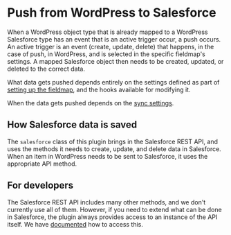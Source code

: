 # Push from WordPress to Salesforce

When a WordPress object type that is already mapped to a WordPress Salesforce type has an event that is an active trigger occur, a push occurs. An active trigger is an event (create, update, delete) that happens, in the case of push, in WordPress, and is selected in the specific fieldmap's settings. A mapped Salesforce object then needs to be created, updated, or deleted to the correct data.

What data gets pushed depends entirely on the settings defined as part of [setting up the fieldmap](./mapping.md), and the hooks available for modifying it.

When the data gets pushed depends on the [sync settings](./syncing-setup.md).

## How Salesforce data is saved

The `salesforce` class of this plugin brings in the Salesforce REST API, and uses the methods it needs to create, update, and delete data in Salesforce. When an item in WordPress needs to be sent to Salesforce, it uses the appropriate API method.

## For developers

The Salesforce REST API includes many other methods, and we don't currently use all of them. However, if you need to extend what can be done in Salesforce, the plugin always provides access to an instance of the API itself. We have [documented](./accessing-salesforce-object.md) how to access this.